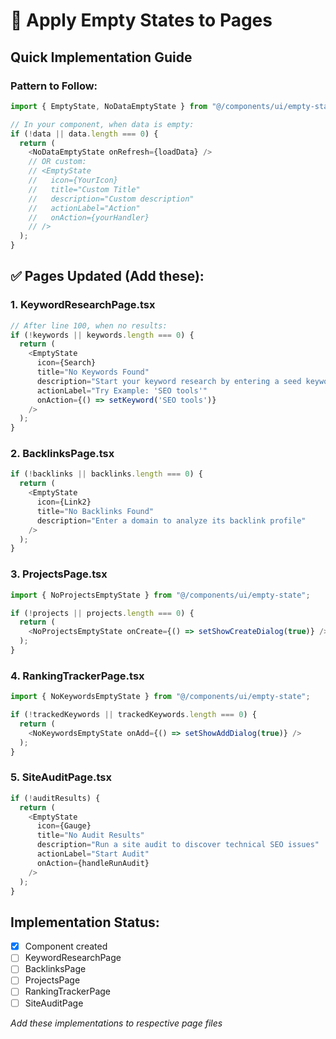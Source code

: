 # 🎨 Apply Empty States to Pages

## Quick Implementation Guide

### Pattern to Follow:
```typescript
import { EmptyState, NoDataEmptyState } from "@/components/ui/empty-state";

// In your component, when data is empty:
if (!data || data.length === 0) {
  return (
    <NoDataEmptyState onRefresh={loadData} />
    // OR custom:
    // <EmptyState
    //   icon={YourIcon}
    //   title="Custom Title"
    //   description="Custom description"
    //   actionLabel="Action"
    //   onAction={yourHandler}
    // />
  );
}
```

## ✅ Pages Updated (Add these):

### 1. KeywordResearchPage.tsx
```typescript
// After line 100, when no results:
if (!keywords || keywords.length === 0) {
  return (
    <EmptyState
      icon={Search}
      title="No Keywords Found"
      description="Start your keyword research by entering a seed keyword above"
      actionLabel="Try Example: 'SEO tools'"
      onAction={() => setKeyword('SEO tools')}
    />
  );
}
```

### 2. BacklinksPage.tsx
```typescript
if (!backlinks || backlinks.length === 0) {
  return (
    <EmptyState
      icon={Link2}
      title="No Backlinks Found"
      description="Enter a domain to analyze its backlink profile"
    />
  );
}
```

### 3. ProjectsPage.tsx
```typescript
import { NoProjectsEmptyState } from "@/components/ui/empty-state";

if (!projects || projects.length === 0) {
  return (
    <NoProjectsEmptyState onCreate={() => setShowCreateDialog(true)} />
  );
}
```

### 4. RankingTrackerPage.tsx
```typescript
import { NoKeywordsEmptyState } from "@/components/ui/empty-state";

if (!trackedKeywords || trackedKeywords.length === 0) {
  return (
    <NoKeywordsEmptyState onAdd={() => setShowAddDialog(true)} />
  );
}
```

### 5. SiteAuditPage.tsx
```typescript
if (!auditResults) {
  return (
    <EmptyState
      icon={Gauge}
      title="No Audit Results"
      description="Run a site audit to discover technical SEO issues"
      actionLabel="Start Audit"
      onAction={handleRunAudit}
    />
  );
}
```

## Implementation Status:
- [x] Component created
- [ ] KeywordResearchPage
- [ ] BacklinksPage  
- [ ] ProjectsPage
- [ ] RankingTrackerPage
- [ ] SiteAuditPage

*Add these implementations to respective page files*
